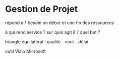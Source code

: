 # Gestion de Projet

répond à 1 besoin
un début et une fin 
des ressources

à qui rend service ?
sur quoi agit il ?
quel but ?

triangle équilatéral :
qualité - cout - délai

outil Visio Microsoft